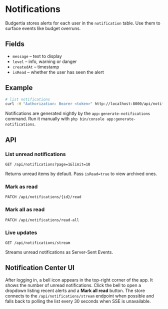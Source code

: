 # Notifications

Budgertia stores alerts for each user in the `notification` table.
Use them to surface events like budget overruns.

## Fields

- `message` – text to display
- `level` – info, warning or danger
- `createdAt` – timestamp
- `isRead` – whether the user has seen the alert

## Example

```bash
# list notifications
curl -H "Authorization: Bearer <token>" http://localhost:8000/api/notifications
```

Notifications are generated nightly by the `app:generate-notifications` command.
Run it manually with `php bin/console app:generate-notifications`.

## API

### List unread notifications

`GET /api/notifications?page=1&limit=10`

Returns unread items by default. Pass `isRead=true` to view archived ones.

### Mark as read

`PATCH /api/notifications/{id}/read`

### Mark all as read

`PATCH /api/notifications/read-all`

### Live updates

`GET /api/notifications/stream`

Streams unread notifications as Server-Sent Events.

## Notification Center UI

After logging in, a bell icon appears in the top-right corner of the app. It
shows the number of unread notifications. Click the bell to open a dropdown
listing recent alerts and a **Mark all read** button. The store connects to the
`/api/notifications/stream` endpoint when possible and falls back to polling the
list every 30 seconds when SSE is unavailable.


